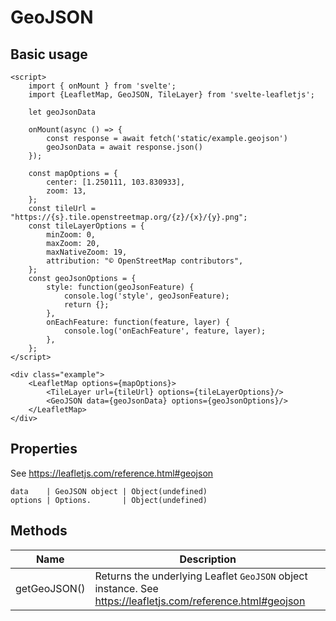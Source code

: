 # GeoJSON

## Basic usage
```example height:400
<script>
    import { onMount } from 'svelte';
    import {LeafletMap, GeoJSON, TileLayer} from 'svelte-leafletjs';

    let geoJsonData

    onMount(async () => {
        const response = await fetch('static/example.geojson')
        geoJsonData = await response.json()
    });

    const mapOptions = {
        center: [1.250111, 103.830933],
        zoom: 13,
    };
    const tileUrl = "https://{s}.tile.openstreetmap.org/{z}/{x}/{y}.png";
    const tileLayerOptions = {
        minZoom: 0,
        maxZoom: 20,
        maxNativeZoom: 19,
        attribution: "© OpenStreetMap contributors",
    };
    const geoJsonOptions = {
        style: function(geoJsonFeature) {
            console.log('style', geoJsonFeature);
            return {};
        },
        onEachFeature: function(feature, layer) {
            console.log('onEachFeature', feature, layer);
        },
    };
</script>

<div class="example">
    <LeafletMap options={mapOptions}>
        <TileLayer url={tileUrl} options={tileLayerOptions}/>
        <GeoJSON data={geoJsonData} options={geoJsonOptions}/>
    </LeafletMap>
</div>
```

## Properties

See https://leafletjs.com/reference.html#geojson

```properties
data    | GeoJSON object | Object(undefined)
options | Options.       | Object(undefined)
```

## Methods

| Name          | Description |
|---------------|-------------|
| getGeoJSON() | Returns the underlying Leaflet `GeoJSON` object instance. See https://leafletjs.com/reference.html#geojson |
